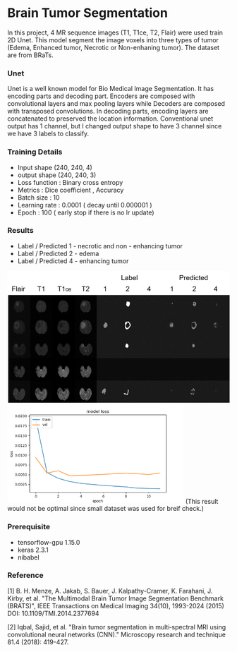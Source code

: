 # Brain Tumor Segmentation

In this project, 4 MR sequence images (T1, T1ce, T2, Flair) were used train 2D Unet. This model segment the image voxels into three types of tumor (Edema, Enhanced tumor, Necrotic or Non-enhaning tumor).
The dataset are from BRaTs. 

### Unet
Unet is a well known model for Bio Medical Image Segmentation. It has encoding parts and decoding part. Encoders are composed with convolutional layers and max pooling layers while Decoders are composed with transposed convolutions. In decoding parts, encoding layers are concatenated to preserved the location information. Conventional unet output has 1 channel, but I changed output shape to have 3 channel since we have 3 labels to classify. 

### Training Details
- Input shape (240, 240, 4) 
- output shape (240, 240, 3)
- Loss function  : Binary cross entropy
- Metrics : Dice coefficient , Accuracy
- Batch size : 10
- Learning rate : 0.0001 ( decay until 0.000001 )
- Epoch : 100 ( early stop if there is no lr update)

### Results
- Label / Predicted 1  - necrotic and non - enhancing tumor
- Label / Predicted 2 - edema
- Label / Predicted 4 - enhancing tumor

<img src="https://github.com/kohheekyung/BrainTumorSegmentation/blob/main/resource/result.png" align="center">
<img src="https://github.com/kohheekyung/BrainTumorSegmentation/blob/main/resource/loss.png" width="400">
(This result would not be optimal since small dataset was used for breif check.)

### Prerequisite
- tensorflow-gpu 1.15.0
- keras 2.3.1
- nibabel

### Reference
[1] B. H. Menze, A. Jakab, S. Bauer, J. Kalpathy-Cramer, K. Farahani, J. Kirby, et al. "The Multimodal Brain Tumor Image Segmentation Benchmark (BRATS)", IEEE Transactions on Medical Imaging 34(10), 1993-2024 (2015) DOI: 10.1109/TMI.2014.2377694

[2] Iqbal, Sajid, et al. "Brain tumor segmentation in multi‐spectral MRI using convolutional neural networks (CNN)." Microscopy research and technique 81.4 (2018): 419-427.
